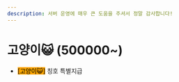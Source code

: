 ```yaml
---
description: 서버 운영에 매우 큰 도움을 주셔서 정말 감사합니다!
---
```


# 고양이😺 (500000\~)

* <mark style="background-color:orange;">\[고양이😺]</mark> <mark style="color:orange;"></mark> 칭호 특별지급
